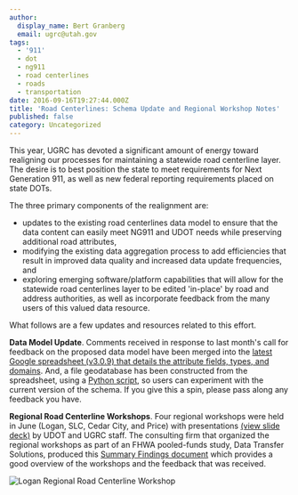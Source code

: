 ```yaml
---
author:
  display_name: Bert Granberg
  email: ugrc@utah.gov
tags:
  - '911'
  - dot
  - ng911
  - road centerlines
  - roads
  - transportation
date: 2016-09-16T19:27:44.000Z
title: 'Road Centerlines: Schema Update and Regional Workshop Notes'
published: false
category: Uncategorized
---
```


This year, UGRC has devoted a significant amount of energy toward realigning our processes for maintaining a statewide road centerline layer. The desire is to best position the state to meet requirements for Next Generation 911, as well as new federal reporting requirements placed on state DOTs.

The three primary components of the realignment are:

- updates to the existing road centerlines data model to ensure that the data content can easily meet NG911 and UDOT needs while preserving additional road attributes,
- modifying the existing data aggregation process to add efficiencies that result in improved data quality and increased data update frequencies, and
- exploring emerging software/platform capabilities that will allow for the statewide road centerlines layer to be edited 'in-place' by road and address authorities, as well as incorporate feedback from the many users of this valued data resource.

What follows are a few updates and resources related to this effort.

**Data Model Update**. Comments received in response to last month's call for feedback on the proposed data model have been merged into the [latest Google spreadsheet (v3.0.9) that details the attribute fields, types, and domains](https://docs.google.com/spreadsheets/d/1jQ_JuRIEtzxj60F0FAGmdu5JrFpfYBbSt3YzzCjxpfI/edit#gid=811360546). And, a file geodatabase has been constructed from the spreadsheet, using a [Python script](https://github.com/agrc/road-centerlines-schema), so users can experiment with the current version of the schema. If you give this a spin, please pass along any feedback you have.

**Regional Road Centerline Workshops**. Four regional workshops were held in June (Logan, SLC, Cedar City, and Price) with presentations [(view slide deck)](https://docs.google.com/presentation/d/1TZYthlekeE-wNb7I2z6lfuqrFNdz0ujEZdjqRAh22xs/edit?usp=sharing) by UDOT and UGRC staff. The consulting firm that organized the regional workshops as part of an FHWA pooled-funds study, Data Transfer Solutions, produced this [Summary Findings document](https://docs.google.com/document/d/1LbVmedJ2bSjso57p39Kk4sRCaSlI9TcBfHHYVXaEXFk/edit?usp=sharing) which provides a good overview of the workshops and the feedback that was received.

![Logan Regional Road Centerline Workshop](/images/404.png)
